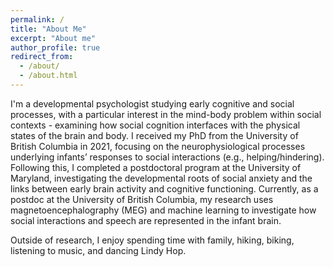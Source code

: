 ```yaml
---
permalink: /
title: "About Me"
excerpt: "About me"
author_profile: true
redirect_from: 
  - /about/
  - /about.html
---
```


I'm a developmental psychologist studying early cognitive and social processes, with a particular interest in the mind-body problem within social contexts - examining how social cognition interfaces with the physical states of the brain and body. I received my PhD from the University of British Columbia in 2021, focusing on the neurophysiological processes underlying infants’ responses to social interactions (e.g., helping/hindering). Following this, I completed a postdoctoral program at the University of Maryland, investigating the developmental roots of social anxiety and the links between early brain activity and cognitive functioning. Currently, as a postdoc at the University of British Columbia, my research uses magnetoencephalography (MEG) and machine learning to investigate how social interactions and speech are represented in the infant brain.

Outside of research, I enjoy spending time with family, hiking, biking, listening to music, and dancing Lindy Hop.
